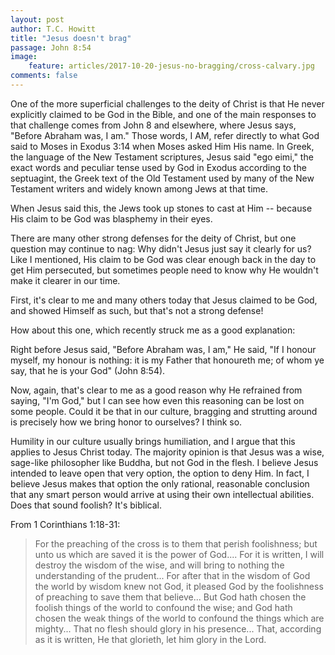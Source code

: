 ```yaml
---
layout: post
author: T.C. Howitt
title: "Jesus doesn't brag"
passage: John 8:54
image:
    feature: articles/2017-10-20-jesus-no-bragging/cross-calvary.jpg
comments: false
---
```


One of the more superficial challenges to the deity of Christ is that He never explicitly claimed to be God in the Bible, and one of the main responses to that challenge comes from John 8 and elsewhere, where Jesus says, "Before Abraham was, I am." Those words, I AM, refer directly to what God said to Moses in Exodus 3:14 when Moses asked Him His name. In Greek, the language of the New Testament scriptures, Jesus said "ego eimi," the exact words and peculiar tense used by God in Exodus according to the septuagint, the Greek text of the Old Testament used by many of the New Testament writers and widely known among Jews at that time.

When Jesus said this, the Jews took up stones to cast at Him -- because His claim to be God was blasphemy in their eyes.

There are many other strong defenses for the deity of Christ, but one question may continue to nag: Why didn't Jesus just say it clearly for us? Like I mentioned, His claim to be God was clear enough back in the day to get Him persecuted, but sometimes people need to know why He wouldn't make it clearer in our time.

First, it's clear to me and many others today that Jesus claimed to be God, and showed Himself as such, but that's not a strong defense!

How about this one, which recently struck me as a good explanation:

Right before Jesus said, "Before Abraham was, I am," He said, "If I honour myself, my honour is nothing: it is my Father that honoureth me; of whom ye say, that he is your God" (John 8:54).

Now, again, that's clear to me as a good reason why He refrained from saying, "I'm God," but I can see how even this reasoning can be lost on some people. Could it be that in our culture, bragging and strutting around is precisely how we bring honor to ourselves? I think so.

Humility in our culture usually brings humiliation, and I argue that this applies to Jesus Christ today. The majority opinion is that Jesus was a wise, sage-like philosopher like Buddha, but not God in the flesh. I believe Jesus intended to leave open that very option, the option to deny Him. In fact, I believe Jesus makes that option the only rational, reasonable conclusion that any smart person would arrive at using their own intellectual abilities. Does that sound foolish? It's biblical.

From 1 Corinthians 1:18-31:

> For the preaching of the cross is to them that perish foolishness; but unto us which are saved it is the power of God.... For it is written, I will destroy the wisdom of the wise, and will bring to nothing the understanding of the prudent... For after that in the wisdom of God the world by wisdom knew not God, it pleased God by the foolishness of preaching to save them that believe... But God hath chosen the foolish things of the world to confound the wise; and God hath chosen the weak things of the world to confound the things which are mighty... That no flesh should glory in his presence... That, according as it is written, He that glorieth, let him glory in the Lord.
